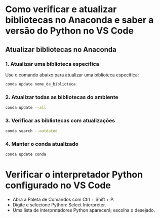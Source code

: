 # Como verificar e atualizar bibliotecas no Anaconda e saber a versão do Python no VS Code

## **Atualizar bibliotecas no Anaconda**

### 1. Atualizar uma biblioteca específica
Use o comando abaixo para atualizar uma biblioteca específica:  
```bash
conda update nome_da_biblioteca
```

### 2. Atualizar todas as bibliotecas do ambiente

```bash
conda update --all
```

### 3. Verificar as bibliotecas com atualizações

```bash
conda search --outdated
```
### 4. Manter o conda atualizado

```bash
conda update conda
```

# Verificar o interpretador Python configurado no VS Code

- Abra a Paleta de Comandos com Ctrl + Shift + P.
- Digite e selecione Python: Select Interpreter.
- Uma lista de interpretadores Python aparecerá; escolha o desejado.